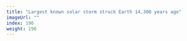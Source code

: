 ```yaml
---
title: "Largest known solar storm struck Earth 14,300 years ago"
imageUrl: ""
index: 196
weight: 196
---
```

